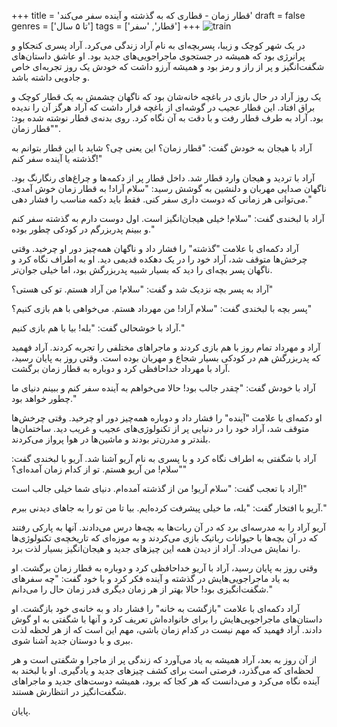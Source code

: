+++
title = 'قطار زمان - قطاری که به گذشته و آینده سفر می‌کند'
draft = false
genres = ['تا ۵ سال']
tags = ['قطار', 'سفر']
+++
![train](/35.Train.jpg)

در یک شهر کوچک و زیبا، پسربچه‌ای به نام آراد زندگی می‌کرد. آراد پسری کنجکاو و پرانرژی بود که همیشه در جستجوی ماجراجویی‌های جدید بود. او عاشق داستان‌های شگفت‌انگیز و پر از راز و رمز بود و همیشه آرزو داشت که خودش یک روز تجربه‌ای خاص و جادویی داشته باشد.

یک روز آراد در حال بازی در باغچه خانه‌شان بود که ناگهان چشمش به یک قطار کوچک و براق افتاد. این قطار عجیب در گوشه‌ای از باغچه قرار داشت که آراد هرگز آن را ندیده بود. آراد به طرف قطار رفت و با دقت به آن نگاه کرد. روی بدنه‌ی قطار نوشته شده بود: "قطار زمان".

آراد با هیجان به خودش گفت: "قطار زمان؟ این یعنی چی؟ شاید با این قطار بتوانم به گذشته یا آینده سفر کنم!"

آراد با تردید و هیجان وارد قطار شد. داخل قطار پر از دکمه‌ها و چراغ‌های رنگارنگ بود. ناگهان صدایی مهربان و دلنشین به گوشش رسید: "سلام آراد! به قطار زمان خوش آمدی. می‌توانی هر زمانی که دوست داری سفر کنی. فقط باید دکمه مناسب را فشار دهی."

آراد با لبخندی گفت: "سلام! خیلی هیجان‌انگیز است. اول دوست دارم به گذشته سفر کنم و ببینم پدربزرگم در کودکی چطور بوده."

آراد دکمه‌ای با علامت "گذشته" را فشار داد و ناگهان همه‌چیز دور او چرخید. وقتی چرخش‌ها متوقف شد، آراد خود را در یک دهکده قدیمی دید. او به اطراف نگاه کرد و ناگهان پسر بچه‌ای را دید که بسیار شبیه پدربزرگش بود، اما خیلی جوان‌تر.

آراد به پسر بچه نزدیک شد و گفت: "سلام! من آراد هستم. تو کی هستی؟"

پسر بچه با لبخندی گفت: "سلام آراد! من مهرداد هستم. می‌خواهی با هم بازی کنیم؟"

آراد با خوشحالی گفت: "بله! بیا با هم بازی کنیم."

آراد و مهرداد تمام روز با هم بازی کردند و ماجراهای مختلفی را تجربه کردند. آراد فهمید که پدربزرگش هم در کودکی بسیار شجاع و مهربان بوده است. وقتی روز به پایان رسید، آراد با مهرداد خداحافظی کرد و دوباره به قطار زمان برگشت.

آراد با خودش گفت: "چقدر جالب بود! حالا می‌خواهم به آینده سفر کنم و ببینم دنیای ما چطور خواهد بود."

او دکمه‌ای با علامت "آینده" را فشار داد و دوباره همه‌چیز دور او چرخید. وقتی چرخش‌ها متوقف شد، آراد خود را در دنیایی پر از تکنولوژی‌های عجیب و غریب دید. ساختمان‌ها بلندتر و مدرن‌تر بودند و ماشین‌ها در هوا پرواز می‌کردند.

آراد با شگفتی به اطراف نگاه کرد و با پسری به نام آریو آشنا شد. آریو با لبخندی گفت: "سلام! من آریو هستم. تو از کدام زمان آمده‌ای؟"

آراد با تعجب گفت: "سلام آریو! من از گذشته آمده‌ام. دنیای شما خیلی جالب است!"

آریو با افتخار گفت: "بله، ما خیلی پیشرفت کرده‌ایم. بیا تا من تو را به جاهای دیدنی ببرم."

آریو آراد را به مدرسه‌ای برد که در آن ربات‌ها به بچه‌ها درس می‌دادند. آنها به پارکی رفتند که در آن بچه‌ها با حیوانات رباتیک بازی می‌کردند و به موزه‌ای که تاریخچه‌ی تکنولوژی‌ها را نمایش می‌داد. آراد از دیدن همه این چیزهای جدید و هیجان‌انگیز بسیار لذت برد.

وقتی روز به پایان رسید، آراد با آریو خداحافظی کرد و دوباره به قطار زمان برگشت. او به یاد ماجراجویی‌هایش در گذشته و آینده فکر کرد و با خود گفت: "چه سفرهای شگفت‌انگیزی بود! حالا بهتر از هر زمان دیگری قدر زمان حال را می‌دانم."

آراد دکمه‌ای با علامت "بازگشت به خانه" را فشار داد و به خانه‌ی خود بازگشت. او داستان‌های ماجراجویی‌هایش را برای خانواده‌اش تعریف کرد و آنها با شگفتی به او گوش دادند. آراد فهمید که مهم نیست در کدام زمان باشی، مهم این است که از هر لحظه لذت ببری و با دوستان جدید آشنا شوی.

از آن روز به بعد، آراد همیشه به یاد می‌آورد که زندگی پر از ماجرا و شگفتی است و هر لحظه‌ای که می‌گذرد، فرصتی است برای کشف چیزهای جدید و یادگیری. او با لبخند به آینده نگاه می‌کرد و می‌دانست که هر کجا که برود، همیشه دوست‌های جدید و ماجراهای شگفت‌انگیز در انتظارش هستند.

پایان.
